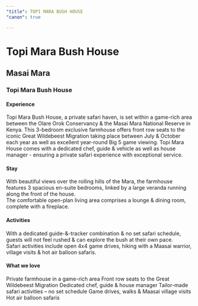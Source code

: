 ```yaml
---
"title": TOPI MARA BUSH HOUSE
"canon": true

---
```


# Topi Mara Bush House
## Masai Mara
### Topi Mara Bush House

#### Experience
Topi Mara Bush House, a private safari haven, is set within a game-rich area between the Olare Orok Conservancy &amp; the Masai Mara National Reserve in Kenya.
This 3-bedroom exclusive farmhouse offers front row seats to the iconic Great Wildebeest Migration taking place between July &amp; October each year as well as excellent year-round Big 5 game viewing.
Topi Mara House comes with a dedicated chef, guide &amp; vehicle as well as house manager - ensuring a private safari experience with exceptional service.

#### Stay
With beautiful views over the rolling hills of the Mara, the farmhouse features 3 spacious en-suite bedrooms, linked by a large veranda running along the front of the house.  
The comfortable open-plan living area comprises a lounge &amp; dining room, complete with a fireplace.

#### Activities
With a dedicated guide-&amp;-tracker combination &amp; no set safari schedule, guests will not feel rushed &amp; can explore the bush at their own pace.  
Safari activities include open 4x4 game drives, hiking with a Maasai warrior, village visits &amp; hot air balloon safaris.


#### What we love
Private farmhouse in a game-rich area
Front row seats to the Great Wildebeest Migration
Dedicated chef, guide &amp; house manager
Tailor-made safari activities – no set schedule
Game drives, walks &amp; Maasai village visits
Hot air balloon safaris